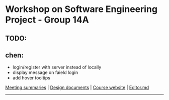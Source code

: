 # Workshop on Software Engineering Project - Group 14A

## TODO:

## chen:

- login/register with server instead of locally
- display message on faield login
- add hover tooltips


[Meeting summaries](https://docs.google.com/document/d/1M502Vx5TxuQTj16r9w04SnjAGN6pvzvBHm3LmCXldtg/edit?usp=sharing "Meeting summaries") | [Design documents](https://docs.google.com/document/d/11Ss6_judht9GdxOtThkqoeHSnHHVwOaFPSBxoLhgcpI/edit?usp=sharing "Design documents") | [Course website](https://www.cs.bgu.ac.il/~wsep202/Main "Course website") | [Editor.md](https://pandao.github.io/editor.md/en.html "Editor.md")


------------
